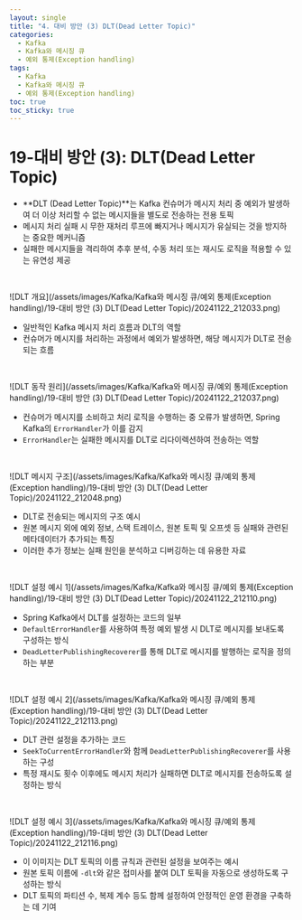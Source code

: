```yaml
---
layout: single
title: "4. 대비 방안 (3) DLT(Dead Letter Topic)"
categories:
  - Kafka
  - Kafka와 메시징 큐
  - 예외 통제(Exception handling)
tags:
  - Kafka
  - Kafka와 메시징 큐
  - 예외 통제(Exception handling)
toc: true
toc_sticky: true
---
```

# 19-대비 방안 (3): DLT(Dead Letter Topic)

- **DLT (Dead Letter Topic)**는 Kafka 컨슈머가 메시지 처리 중 예외가 발생하여 더 이상 처리할 수 없는 메시지들을 별도로 전송하는 전용 토픽
- 메시지 처리 실패 시 무한 재처리 루프에 빠지거나 메시지가 유실되는 것을 방지하는 중요한 메커니즘
- 실패한 메시지들을 격리하여 추후 분석, 수동 처리 또는 재시도 로직을 적용할 수 있는 유연성 제공

<br>

![DLT 개요](/assets/images/Kafka/Kafka와 메시징 큐/예외 통제(Exception handling)/19-대비 방안 (3) DLT(Dead Letter Topic)/20241122_212033.png)
- 일반적인 Kafka 메시지 처리 흐름과 DLT의 역할
- 컨슈머가 메시지를 처리하는 과정에서 예외가 발생하면, 해당 메시지가 DLT로 전송되는 흐름

<br>

![DLT 동작 원리](/assets/images/Kafka/Kafka와 메시징 큐/예외 통제(Exception handling)/19-대비 방안 (3) DLT(Dead Letter Topic)/20241122_212037.png)
- 컨슈머가 메시지를 소비하고 처리 로직을 수행하는 중 오류가 발생하면, Spring Kafka의 `ErrorHandler`가 이를 감지
- `ErrorHandler`는 실패한 메시지를 DLT로 리다이렉션하여 전송하는 역할

<br>

![DLT 메시지 구조](/assets/images/Kafka/Kafka와 메시징 큐/예외 통제(Exception handling)/19-대비 방안 (3) DLT(Dead Letter Topic)/20241122_212048.png)
- DLT로 전송되는 메시지의 구조 예시
- 원본 메시지 외에 예외 정보, 스택 트레이스, 원본 토픽 및 오프셋 등 실패와 관련된 메타데이터가 추가되는 특징
- 이러한 추가 정보는 실패 원인을 분석하고 디버깅하는 데 유용한 자료

<br>

![DLT 설정 예시 1](/assets/images/Kafka/Kafka와 메시징 큐/예외 통제(Exception handling)/19-대비 방안 (3) DLT(Dead Letter Topic)/20241122_212110.png)
- Spring Kafka에서 DLT를 설정하는 코드의 일부
- `DefaultErrorHandler`를 사용하여 특정 예외 발생 시 DLT로 메시지를 보내도록 구성하는 방식
- `DeadLetterPublishingRecoverer`를 통해 DLT로 메시지를 발행하는 로직을 정의하는 부분

<br>

![DLT 설정 예시 2](/assets/images/Kafka/Kafka와 메시징 큐/예외 통제(Exception handling)/19-대비 방안 (3) DLT(Dead Letter Topic)/20241122_212113.png)
- DLT 관련 설정을 추가하는 코드
- `SeekToCurrentErrorHandler`와 함께 `DeadLetterPublishingRecoverer`를 사용하는 구성
- 특정 재시도 횟수 이후에도 메시지 처리가 실패하면 DLT로 메시지를 전송하도록 설정하는 방식

<br>

![DLT 설정 예시 3](/assets/images/Kafka/Kafka와 메시징 큐/예외 통제(Exception handling)/19-대비 방안 (3) DLT(Dead Letter Topic)/20241122_212116.png)
- 이 이미지는 DLT 토픽의 이름 규칙과 관련된 설정을 보여주는 예시
- 원본 토픽 이름에 `-dlt`와 같은 접미사를 붙여 DLT 토픽을 자동으로 생성하도록 구성하는 방식
- DLT 토픽의 파티션 수, 복제 계수 등도 함께 설정하여 안정적인 운영 환경을 구축하는 데 기여